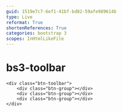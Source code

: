 ```yaml
---
guid: 1519e7c7-6ef1-41bf-bd82-59afe989614b
type: Live
reformat: True
shortenReferences: True
categories: bootstrap 3
scopes: InHtmlLikeFile
---
```


# bs3-toolbar



```
<div class="btn-toolbar">
    <div class="btn-group"></div>
    <div class="btn-group"></div>
    <div class="btn-group"></div>
</div>
```

